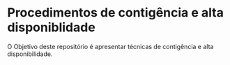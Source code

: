 # Procedimentos de contigência e alta disponiblidade

O Objetivo deste repositório é apresentar técnicas de contigência e alta disponibilidade.

